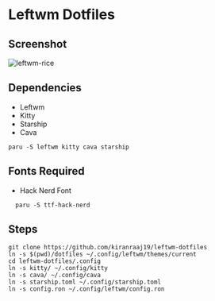 # Leftwm Dotfiles

## Screenshot

![leftwm-rice](https://user-images.githubusercontent.com/39441413/227709840-fb21ee7a-0883-4ec2-a5c7-98b63a55e647.png)

## Dependencies
- Leftwm
- Kitty
- Starship
- Cava
```
paru -S leftwm kitty cava starship
```

## Fonts Required
- Hack Nerd Font

```
  paru -S ttf-hack-nerd
```

## Steps

```
git clone https://github.com/kiranraaj19/leftwm-dotfiles
ln -s $(pwd)/dotfiles ~/.config/leftwm/themes/current
cd leftwm-dotfiles/.config
ln -s kitty/ ~/.config/kitty
ln -s cava/ ~/.config/cava
ln -s starship.toml ~/.config/starship.toml
ln -s config.ron ~/.config/leftwm/config.ron
```
